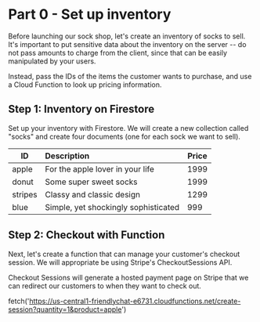 # Part 0 - Set up inventory

Before launching our sock shop, let's create an inventory of socks to sell. It's important to put sensitive data about the inventory on the server -- do not pass amounts to charge from the client, since that can be easily manipulated by your users.

Instead, pass the IDs of the items the customer wants to purchase, and use a Cloud Function to look up pricing information.

## Step 1: Inventory on Firestore

Set up your inventory with Firestore. We will create a new collection called "socks" and create four documents (one for each sock we want to sell).

| ID      | Description                          | Price |
| ------- | :----------------------------------- | ----- |
| apple   | For the apple lover in your life     | 1999  |
| donut   | Some super sweet socks               | 1999  |
| stripes | Classy and classic design            | 1299  |
| blue    | Simple, yet shockingly sophisticated | 999   |

## Step 2: Checkout with Function

Next, let's create a function that can manage your customer's checkout session. We will appropriate be using Stripe's CheckoutSessions API.

Checkout Sessions will generate a hosted payment page on Stripe that we can redirect our customers to when they want to check out.

fetch('https://us-central1-friendlychat-e6731.cloudfunctions.net/create-session?quantity=1&product=apple')
